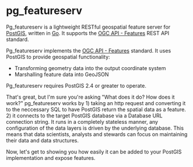 # pg_featureserv

Pg_featureserv is a lightweight RESTful geospatial feature server for [PostGIS](https://postgis.net/), written in [Go](https://golang.org/).
It supports the [OGC API - Features](http://docs.opengeospatial.org/is/17-069r3/17-069r3.html) REST API standard.

Pg_featureserv implements the [OGC API - Features](http://docs.opengeospatial.org/is/17-069r3/17-069r3.html) standard. It uses PostGIS to provide geospatial functionality:
  * Transforming geometry data into the output coordinate system
  * Marshalling feature data into GeoJSON

Pg_featureserv requires PostGIS 2.4 or greater to operate.

That's great, but I'm sure you're asking "What does it do? How does it work?" pg_featureserv works by 1) taking an http request and converting it to the neccessary SQL to have PostGIS return the spatial data as a feature. 2) it connects to the target PostGIS database via a Database URL connection string. It runs in a completely stateless manner, any configuration of the data layers is driven by the underlying database. This means that data scientists, analysts and stewards can focus on maintaining their data and data structures. 

Now, let's get to showing you how easily it can be added to your PostGIS implementation and expose features. 

